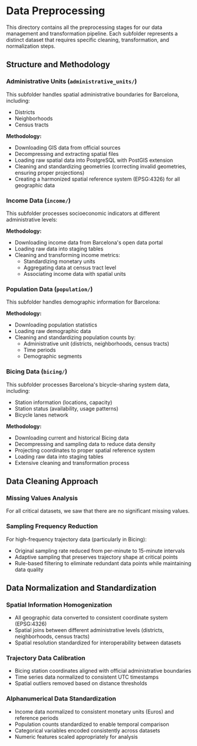 # Data Preprocessing

This directory contains all the preprocessing stages for our data management and transformation pipeline. Each subfolder represents a distinct dataset that requires specific cleaning, transformation, and normalization steps.

## Structure and Methodology

### Administrative Units (`administrative_units/`)

This subfolder handles spatial administrative boundaries for Barcelona, including:

- Districts
- Neighborhoods
- Census tracts

**Methodology:**
- Downloading GIS data from official sources
- Decompressing and extracting spatial files
- Loading raw spatial data into PostgreSQL with PostGIS extension
- Cleaning and standardizing geometries (correcting invalid geometries, ensuring proper projections)
- Creating a harmonized spatial reference system (EPSG:4326) for all geographic data

### Income Data (`income/`)

This subfolder processes socioeconomic indicators at different administrative levels:

**Methodology:**
- Downloading income data from Barcelona's open data portal
- Loading raw data into staging tables
- Cleaning and transforming income metrics:
  - Standardizing monetary units
  - Aggregating data at census tract level
  - Associating income data with spatial units

### Population Data (`population/`)

This subfolder handles demographic information for Barcelona:

**Methodology:**
- Downloading population statistics
- Loading raw demographic data
- Cleaning and standardizing population counts by:
  - Administrative unit (districts, neighborhoods, census tracts)
  - Time periods
  - Demographic segments

### Bicing Data (`bicing/`)

This subfolder processes Barcelona's bicycle-sharing system data, including:
- Station information (locations, capacity)
- Station status (availability, usage patterns)
- Bicycle lanes network

**Methodology:**
- Downloading current and historical Bicing data
- Decompressing and sampling data to reduce data density
- Projecting coordinates to proper spatial reference system
- Loading raw data into staging tables
- Extensive cleaning and transformation process

## Data Cleaning Approach

### Missing Values Analysis

For all critical datasets, we saw that there are no significant missing values.

### Sampling Frequency Reduction

For high-frequency trajectory data (particularly in Bicing):
- Original sampling rate reduced from per-minute to 15-minute intervals
- Adaptive sampling that preserves trajectory shape at critical points
- Rule-based filtering to eliminate redundant data points while maintaining data quality

## Data Normalization and Standardization

### Spatial Information Homogenization

- All geographic data converted to consistent coordinate system (EPSG:4326)
- Spatial joins between different administrative levels (districts, neighborhoods, census tracts)
- Spatial resolution standardized for interoperability between datasets

### Trajectory Data Calibration

- Bicing station coordinates aligned with official administrative boundaries
- Time series data normalized to consistent UTC timestamps
- Spatial outliers removed based on distance thresholds

### Alphanumerical Data Standardization

- Income data normalized to consistent monetary units (Euros) and reference periods
- Population counts standardized to enable temporal comparison
- Categorical variables encoded consistently across datasets
- Numeric features scaled appropriately for analysis
